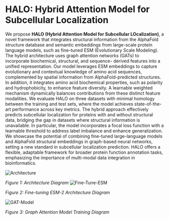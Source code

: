 # HALO: Hybrid Attention Model for Subcellular Localization

We propose **HALO (Hybrid Attention Model for Subcellular
LOcalization)**, a novel framework that integrates structural information from the AlphaFold structure database and
semantic embeddings from large-scale protein language models, such as fine-tuned ESM (Evolutionary Scale Modeling).
The hybrid architecture uses graph attention networks (GATs) to incorporate biochemical, structural, and sequence-
derived features into a unified representation. Our model leverages ESM embeddings to capture evolutionary and
contextual knowledge of amino acid sequences, complemented by spatial information from AlphaFold-predicted structures.
In addition, it integrates amino acid biochemical properties, such as polarity and hydrophobicity, to enhance feature
diversity. A learnable weighted mechanism dynamically balances contributions from these distinct feature modalities.
We evaluate HALO on three datasets with minimal homology between the training and test sets, where the model
achieves state-of-the-art performance across key metrics. The hybrid approach effectively predicts subcellular localization
for proteins with and without structural data, bridging the gap in datasets where structural information is unavailable. In
particular, the model incorporates a focal loss function with a learnable threshold to address label imbalance and enhance
generalization. We showcase the potential of combining fine-tuned large-language models and AlphaFold structural
embeddings in graph-based neural networks, setting a new standard in subcellular localization prediction. HALO offers a
flexible, adaptable framework for broader protein function annotation tasks, emphasizing the importance of multi-modal
data integration in bioinformatics.

![Architecture](https://github.com/user-attachments/assets/94573baa-bfeb-4a2f-b15b-91407b12b489)

*Figure 1: Architecture Diagram*
![Fine-Tune-ESM](https://github.com/user-attachments/assets/dfc8c5fc-485d-4a11-8bd7-763d0a192d6a)

*Figure 2: Fine-tuning ESM-2 Architecture Diagram*

![GAT-Model](https://github.com/user-attachments/assets/154a4015-432c-428f-ae0e-25ae9a676e60)

*Figure 3: Graph Attention Model Training Diagram*
